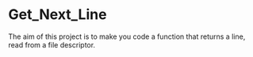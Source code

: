 # Get_Next_Line
 The aim of this project is to make you code a function that returns a line, read from a file descriptor.
